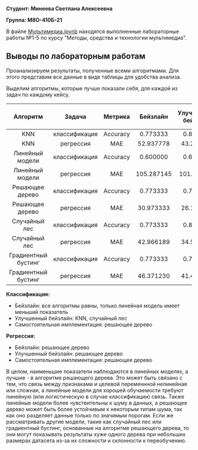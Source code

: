**Студент: Минеева Светлана Алексеевна**

**Группа: М8О-410Б-21**


В файле [Мультимедиа.ipynb](https://github.com/VetaShine/Multimedia/edit/main/Мультимедиа.ipynb) находятся выполненные лабораторные работы №1-5 по курсу "Методы, средства и технологии мультимедиа".

## Выводы по лабораторным работам

Проанализируем результаты, полученные всеми алгоритмами. Для этого представим все данные в виде таблицы для удобства анализа.

Выделим алгоритмы, которые лучше показали себя, для каждой из задач по каждому кейсу.

| Алгоритм            | Задача        | Метрика  | Бейзлайн   | Улучшенный бейзлайн | Самостоятельная имплементация алгоритма |
|:-------------------:|:-------------:|:--------:|:----------:|:-------------------:|:---------------------------------------:|
| KNN                 | классификация | Accuracy | 0.773333   | 0.813333            | 0.800000                                |
| KNN                 | регрессия     | MAE      | 52.937778  | 43.217778           | 43.111111                               |
| Линейный модели     | классификация | Accuracy | 0.600000   | 0.613330            | 0.608730                                |
| Линейный модели     | регрессия     | MAE      | 105.287145 | 101.809537          | 100.573000                              |
| Решающее дерево     | классификация | Accuracy | 0.773333   | 0.786667            | 0.813333                                |
| Решающее дерево     | регрессия     | MAE      | 30.973333  | 26.159250           | 30.972583                               |
| Случайный лес       | классификация | Accuracy | 0.773333   | 0.813333            | 0.800000                                |
| Случайный лес       | регрессия     | MAE      | 42.966189  |	34.536528           | 32.957420                               |
| Градиентный бустинг | классификация | Accuracy | 0.773333   | 0.786667	          | 0.786667                                |
| Градиентный бустинг | регрессия     | MAE      | 46.371230  | 41.473958           | 38.875769                               |

**Классификация:**

*   Бейзлайн: все алгоритмы равны, только линейная модель имеет меньший показатель
*   Улучшенный бейзлайн: KNN, случайный лес
*   Самостоятельная имплементация: решающее дерево

**Регрессия:**

*   Бейзлайн: решающее дерево
*   Улучшенный бейзлайн: решающее дерево
*   Самостоятельная имплементация: решающее дерево


В целом, наименьшие показатели наблюдаются в линейных моделях, а лучшие - в алгоритме решающего дерева. Это может быть связано с тем, что связь между признаками и целевой переменнной нелинейная или сложная, а линейные модели для хорошей обучаемости требуют линейную (или логистическую в случае классификации) связь. Также линейные модели более чувствительны к шуму в данных, а решающее дерево может быть более устойчивым к некоторым типам шума, так как оно разделяет данные только по значимым порогам. Если же рассматривать другие модели, такие как случайный лес или градиентный бустинг, основанные на алгоритме решающего дерева, то они могут показывать результаты хуже одного дерева при небольших размерах датасета из-за их сложности и склонности к переобучению.
